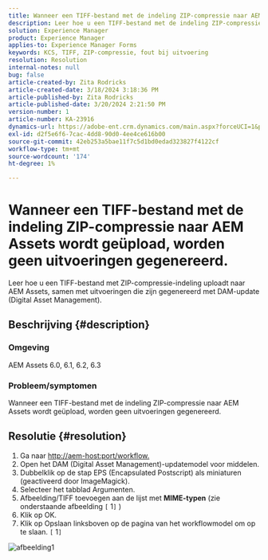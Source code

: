 ```yaml
---
title: Wanneer een TIFF-bestand met de indeling ZIP-compressie naar AEM Assets wordt geüpload, worden geen uitvoeringen gegenereerd.
description: Leer hoe u een TIFF-bestand met de indeling ZIP-compressie samen met gegenereerde vertoningen uploadt naar AEM Assets.
solution: Experience Manager
product: Experience Manager
applies-to: Experience Manager Forms
keywords: KCS, TIFF, ZIP-compressie, fout bij uitvoering
resolution: Resolution
internal-notes: null
bug: false
article-created-by: Zita Rodricks
article-created-date: 3/18/2024 3:18:36 PM
article-published-by: Zita Rodricks
article-published-date: 3/20/2024 2:21:50 PM
version-number: 1
article-number: KA-23916
dynamics-url: https://adobe-ent.crm.dynamics.com/main.aspx?forceUCI=1&pagetype=entityrecord&etn=knowledgearticle&id=9b0508c6-3ae5-ee11-904d-6045bd006079
exl-id: d2f5e6f6-7cac-4dd8-90d0-4ee4ce616b00
source-git-commit: 42eb253a5bae11f7c5d1bd0edad323827f4122cf
workflow-type: tm+mt
source-wordcount: '174'
ht-degree: 1%

---
```


# Wanneer een TIFF-bestand met de indeling ZIP-compressie naar AEM Assets wordt geüpload, worden geen uitvoeringen gegenereerd.


Leer hoe u een TIFF-bestand met ZIP-compressie-indeling uploadt naar AEM Assets, samen met uitvoeringen die zijn gegenereerd met DAM-update (Digital Asset Management).

## Beschrijving {#description}


### Omgeving

AEM Assets 6.0, 6.1, 6.2, 6.3

### Probleem/symptomen

Wanneer een TIFF-bestand met de indeling ZIP-compressie naar AEM Assets wordt geüpload, worden geen uitvoeringen gegenereerd.


## Resolutie {#resolution}


1. Ga naar [http://aem-host:port/workflow.](http://aem-host:port/workflow.)
2. Open het DAM (Digital Asset Management)-updatemodel voor middelen.
3. Dubbelklik op de stap EPS (Encapsulated Postscript) als miniaturen (geactiveerd door ImageMagick).
4. Selecteer het tabblad Argumenten.
5. Afbeelding/TIFF toevoegen aan de lijst met <b>MIME-typen</b> (zie onderstaande afbeelding `[` 1`]` )
6. Klik op OK.
7. Klik op Opslaan linksboven op de pagina van het workflowmodel om op te slaan. `[` 1`]`


![afbeelding1](https://helpx.adobe.com/content/dam/help/en/experience-manager/kb/Tiffs-with-ZIP-Compression-do-not-get-renditions-generated-AEM-Assets/jcr%3acontent/main-pars/procedure/proc_par/step_4/step_par/image/rtaimage1.png)
